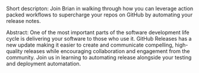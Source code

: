 Short descripton: 
Join Brian in walking through how you can leverage action packed workflows to supercharge your repos on GitHub by automating your release notes.

Abstract:
One of the most important parts of the software development life cycle is delivering your software to those who use it. GitHub Releases has a new update making it easier to create and communicate compelling, high-quality releases while encouraging collaboration and engagement from the community. Join us in learning to automating release alongside your testing and deployment automatation. 

